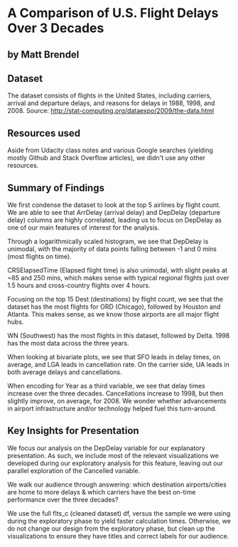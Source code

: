 # A Comparison of U.S. Flight Delays Over 3 Decades
## by Matt Brendel


## Dataset

The dataset consists of flights in the United States, including carriers, arrival and departure delays, and reasons for delays in 1988, 1998, and 2008.
Source: http://stat-computing.org/dataexpo/2009/the-data.html

## Resources used

Aside from Udacity class notes and various Google searches (yielding mostly Github and Stack Overflow articles), we didn't use any other resources.


## Summary of Findings

We first condense the dataset to look at the top 5 airlines by flight count. We are able to see that ArrDelay (arrival delay) and DepDelay (departure delay) columns are highly correlated, leading us to focus on DepDelay as one of our main features of interest for the analysis.

Through a logarithmically scaled histogram, we see that DepDelay is unimodal, with the majority of data points falling between -1 and 0 mins (most flights on time).

CRSElapsedTime (Elapsed flight time) is also unimodal, with slight peaks at ~85 and 250 mins, which makes sense with typical regional flights just over 1.5 hours and cross-country flights over 4 hours.

Focusing on the top 15 Dest (destinations) by flight count, we see that the dataset has the most flights for ORD (Chicago), followed by Houston and Atlanta. This makes sense, as we know those airports are all major flight hubs.

WN (Southwest) has the most flights in this dataset, followed by Delta. 1998 has the most data across the three years.

When looking at bivariate plots, we see that SFO leads in delay times, on average, and LGA leads in cancellation rate. On the carrier side, UA leads in both average delays and cancellations.

When encoding for Year as a third variable, we see that delay times increase over the three decades. Cancellations increase to 1998, but then slightly improve, on average, for 2008. We wonder whether advancements in airport infrastructure and/or technology helped fuel this turn-around.


## Key Insights for Presentation

We focus our analysis on the DepDelay variable for our explanatory presentation. As such, we include most of the relevant visualizations we developed during our exploratory analysis for this feature, leaving out our parallel exploration of the Cancelled variable.

We walk our audience through answering: which destination airports/cities are home to more delays & which carriers have the best on-time performance over the three decades?

We use the full flts_c (cleaned dataset) df, versus the sample we were using during the exploratory phase to yield faster calculation times. Otherwise, we do not change our design from the exploratory phase, but clean up the visualizations to ensure they have titles and correct labels for our audience.